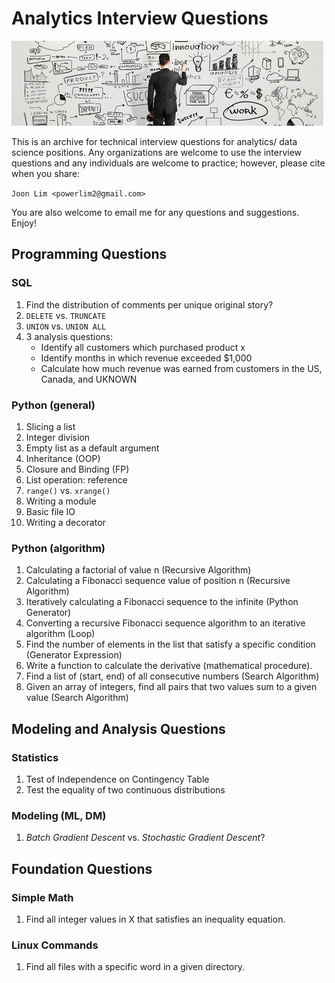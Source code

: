 Analytics Interview Questions
=============================

![tech Q](tiq.png)

This is an archive for technical interview questions for analytics/ data science positions. Any organizations are welcome
to use the interview questions and any individuals are welcome to practice; however, please cite when you share:

`Joon Lim <powerlim2@gmail.com>`

You are also welcome to email me for any questions and suggestions. Enjoy!



## Programming Questions

### SQL

1. Find the distribution of comments per unique original story?
2. `DELETE` vs. `TRUNCATE`
3. `UNION` vs. `UNION ALL`
4. 3 analysis questions:
    - Identify all customers which purchased product x
    - Identify months in which revenue exceeded $1,000
    - Calculate how much revenue was earned from customers in the US, Canada, and UKNOWN


### Python (general)

1.  Slicing a list
2.  Integer division
3.  Empty list as a default argument
4.  Inheritance (OOP)
5.  Closure and Binding (FP)
6.  List operation: reference
7.  `range()` vs. `xrange()`
8.  Writing a module
9.  Basic file IO
10. Writing a decorator


### Python (algorithm)

1. Calculating a factorial of value n (Recursive Algorithm)
2. Calculating a Fibonacci sequence value of position n (Recursive Algorithm)
3. Iteratively calculating a Fibonacci sequence to the infinite (Python Generator)
4. Converting a recursive Fibonacci sequence algorithm to an iterative algorithm (Loop)
5. Find the number of elements in the list that satisfy a specific condition (Generator Expression)
6. Write a function to calculate the derivative (mathematical procedure).
7. Find a list of (start, end) of all consecutive numbers (Search Algorithm)
8. Given an array of integers, find all pairs that two values sum to a given value (Search Algorithm)


## Modeling and Analysis Questions

### Statistics

1. Test of Independence on Contingency Table
2. Test the equality of two continuous distributions


### Modeling (ML, DM)

1. *Batch Gradient Descent* vs. *Stochastic Gradient Descent*?


## Foundation Questions

### Simple Math

1. Find all integer values in X that satisfies an inequality equation.


### Linux Commands

1. Find all files with a specific word in a given directory.
